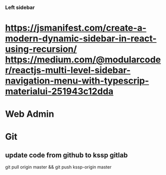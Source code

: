
### Left sidebar
https://jsmanifest.com/create-a-modern-dynamic-sidebar-in-react-using-recursion/
https://medium.com/@modularcoder/reactjs-multi-level-sidebar-navigation-menu-with-typescrip-materialui-251943c12dda
=======
# Web Admin

# Git
## update code from github to kssp gitlab
git pull origin master && git push kssp-origin master
